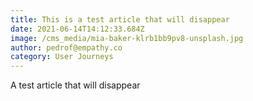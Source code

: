 ```yaml
---
title: This is a test article that will disappear
date: 2021-06-14T14:12:33.684Z
image: /cms_media/mia-baker-klrb1bb9pv8-unsplash.jpg
author: pedrof@empathy.co
category: User Journeys
---
```

A test article that will disappear